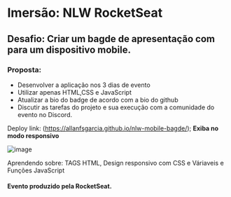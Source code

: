 # **Imersão**: NLW RocketSeat
## **Desafio**: Criar um bagde de apresentação com para um dispositivo mobile.

### **Proposta**:

- Desenvolver a aplicação nos 3 dias de evento
- Utilizar apenas HTML,CSS e JavaScript
- Atualizar a bio do badge de acordo com a bio do github
- Discutir as tarefas do projeto e sua execução com a comunidade do evento no Discord.

Deploy link: (https://allanfsgarcia.github.io/nlw-mobile-bagde/); __Exiba no modo responsivo__


![image](https://user-images.githubusercontent.com/91488719/149635669-acf082ec-4488-48d9-ba2c-05614a542cdf.png)



Aprendendo sobre: TAGS HTML, Design responsivo com CSS e Váriaveis e Funções JavaScript


#### **Evento produzido pela RocketSeat**.
